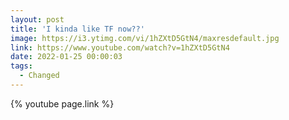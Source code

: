 ```yaml
---
layout: post
title: 'I kinda like TF now??'
image: https://i3.ytimg.com/vi/1hZXtD5GtN4/maxresdefault.jpg
link: https://www.youtube.com/watch?v=1hZXtD5GtN4
date: 2022-01-25 00:00:03
tags:
  - Changed
---
```


{% youtube page.link %}
